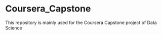 # Coursera_Capstone
This repository is mainly used for the Coursera Capstone project of Data Science
